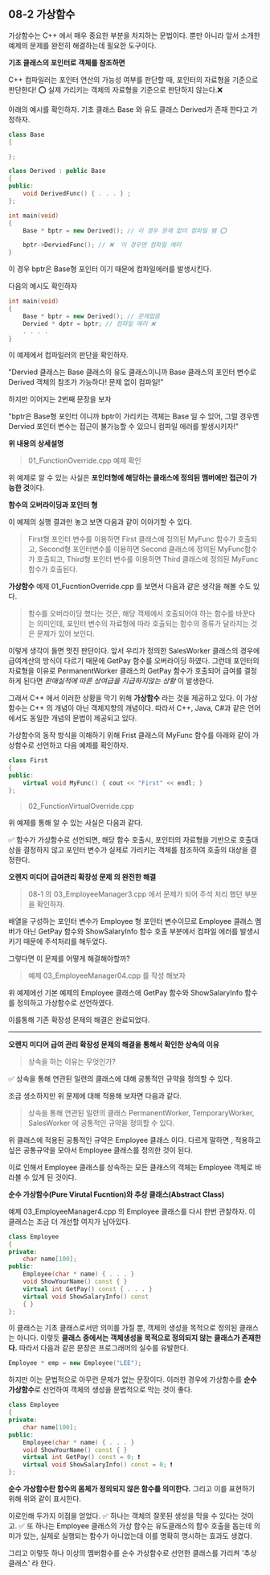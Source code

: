 08-2 가상함수
---

가상함수는 C++ 에서 매우 중요한 부분을 차지하는 문법이다. 뿐만 아니라 앞서 소개한 예제의 문제를 완전히 해결하는데 필요한 도구이다.

**기초 클래스의 포인터로 객체를 참조하면**

C++ 컴파일러는 포인터 연산의 가능성 여부를 판단할 때, 포인터의 자료형을 기준으로 판단한다! ⭕️
실제 가리키는 객체의 자료형을 기준으로 판단하지 않는다.❌

아래의 예시를 확인하자.
기초 클래스 Base 와 유도 클래스 Derived가 존재 한다고 가정하자.
``` C++
class Base
{

};

class Derived : public Base
{
public:
    void DerivedFunc() { . . . } ;
};
```

``` C++ 
int main(void)
{
    Base * bptr = new Derived(); // 이 경우 문제 없이 컴파일 됌 ⭕️

    bptr->DerviedFunc(); // ❌  이 경우엔 컴파일 에러
}
```
이 경우 bptr은 Base형 포인터 이기 때문에 컴파일에러를 발생시킨다.

다음의 예시도 확인하자
``` C++
int main(void)
{
    Base * bptr = new Derived(); // 문제없음
    Dervied * dptr = bptr; // 컴파일 에러 ❌
    . . . .
}
```
이 예제에서 컴파일러의 판단을 확인하자.

"Dervied 클래스는 Base 클래스의 유도 클래스이니까 Base 클래스의 포인터 변수로 Derived 객체의 참조가 가능하다! 문제 없이 컴파일!"

하지만 이어지는 2번째 문장을 보자

"bptr은 Base형 포인터 이니까 bptr이 가리키는 객체는 Base 일 수 있어, 그럴 경우엔 Dervied 포인터 변수는 접근이 불가능할 수 있으니 컴파일 에러를 발생시키자!"

**위 내용의 상세설명**
> 01_FunctionOverride.cpp 예제 확인

위 예제로 알 수 있는 사실은 **포인터형에 해당하는 클래스에 정의된 멤버에만 접근이 가능한 것**이다.

**함수의 오버라이딩과 포인터 형**

이 예제의 실행 결과만 놓고 보면 다음과 같이 이야기할 수 있다.
> First형 포인터 변수를 이용하면 First 클래스에 정의된 MyFunc 함수가 호출되고, Second형 포인터변수를 이용하면 Second 클래스에 정의된 MyFunc함수가 호출되고, Third형 포인터 변수를 이용하면 Third 클래스에 정의된 MyFunc 함수가 호출된다.

**가상함수**
예제 01_FucntionOverride.cpp 를 보면서 다음과 같은 생각을 해볼 수도 있다.
> 함수를 오버라이딩 했다는 것은, 해당 객체에서 호출되어야 하는 함수를 바꾼다는 의미인데, 포인터 변수의 자료형에 따라 호출되는 함수의 종류가 달라지는 것은 문제가 있어 보인다.

이렇게 생각이 들면 멋진 판단이다. 앞서 우리가 정의한 SalesWorker 클래스의 경우에 급여계산의 방식이 다르기 때문에 GetPay 함수를 오버라이딩 하였다. 그런데 포인터의 자료형을 이유로 PermanentWorker 클래스의 GetPay 함수가 호출되어 급여를 결정하게 된다면 *판매실적에 따른 상여급을 지급하지않는 상황* 이 발생한다.

그래서 C++ 에서 이러한 상황을 막기 위해 **가상함수** 라는 것을 제공하고 있다.
이 가상함수는 C++ 의 개념이 아닌 객체지향의 개념이다. 따라서 C++, Java, C#과 같은 언어에서도 동일한 개념의 문법이 제공되고 있다.

가상함수의 동작 방식을 이해하기 위해 Frist 클래스의 MyFunc 함수를 아래와 같이 가상함수로 선언하고 다음 예제를 확인하자.

``` C++
class First
{
public:
    virtual void MyFunc() { cout << "First" << endl; }
};
```

> 02_FunctionVirtualOverride.cpp

위 예제를 통해 알 수 있는 사실은 다음과 같다.

  ✅ 함수가 가상함수로 선언되면, 해당 함수 호출시, 포인터의 자료형을 기반으로 호출대상을 결정하지 않고 포인터 변수가 실제로 가리키는 객체를 참조하여 호출의 대상을 결정한다.


**오렌지 미디어 급여관리 확장성 문제 의 완전한 해결**
> 08-1 의 03_EmployeeManager3.cpp 에서 문제가 되어 주석 처리 했던 부분 을 확인하자.

배열을 구성하는 포인터 변수가 Employee 형 포인터 변수이므로 Employee 클래스 멤버가 아닌 GetPay 함수와 ShowSalaryInfo 함수 호출 부분에서 컴파일 에러를 발생시키기 때문에 주석처리를 해두었다.

그렇다면 이 문제를 어떻게 해결해야할까? 
> 예제 03_EmployeeManager04.cpp 를 작성 해보자

위 예제에선 기본 예제의 Employee 클래스에 GetPay 함수와 ShowSalaryInfo 함수를 정의하고 가상함수로 선언하였다.

이를통해 기존 확장성 문제의 해결은 완료되었다.

---
**오렌지 미디어 급여 관리 확장성 문제의 해결을 통해서 확인한 상속의 이유**
> 상속을 하는 이유는 무엇인가?

✅ 상속을 통해 연관된 일련의 클래스에 대해 공통적인 규약을 정의할 수 있다.

조금 생소하지만 위 문제에 대해 적용해 보자면 다음과 같다.
> 상속을 통해 연관된 일련의 클래스 PermanentWorker, TemporaryWorker, SalesWorker 에 공통적인 규약을 정의할 수 있다.

위 클래스에 적용된 공통적인 규약은 Employee 클래스 이다.
다르게 말하면 , 적용하고싶은 공통규약을 모아서 Employee 클래스를 정의한 것이 된다.

이로 인해서 Employee 클래스를 상속하는 모든 클래스의 객체는 Employee 객체로 바라볼 수 있게 된 것이다.

**순수 가상함수(Pure Virutal Fucntion)와 추상 클래스(Abstract Class)**

예제 03_EmployeeManager4.cpp 의 Employee 클래스를 다시 한번 관찰하자. 이 클래스는 조금 더 개선할 여지가 남아있다.

``` C++
class Employee
{
private:
    char name[100];
public:
    Employee(char * name) { . . . }
    void ShowYourName() const { }
    virtual int GetPay() const { . . . }
    virtual void ShowSalaryInfo() const
    { }
};
```
이 클래스는 기초 클래스로서만 의미를 가질 뿐, 객체의 생성을 목적으로 정의된 클래스는 아니다. 이렇듯 **클래스 중에서는 객체생성을 목적으로 정의되지 않는 클래스가 존재한다.** 따라서 다음과 같은 문장은 프로그래머의 실수를 유발한다.
```C++
Employee * emp = new Employee("LEE");
```
하지만 이는 문법적으로 아무런 문제가 없는 문장이다. 이러한 경우에 가상함수를 **순수 가상함수**로 선언하여 객체의 생성을 문법적으로 막는 것이 좋다.

``` C++
class Employee
{
private:
    char name[100];
public:
    Employee(char * name) { . . . }
    void ShowYourName() const { }
    virtual int GetPay() const = 0; ❗️
    virtual void ShowSalaryInfo() const = 0; ❗️
};
```

**순수 가상함수란 함수의 몸체가 정의되지 않은 함수를 의미한다.** 그리고 이를 표현하기 위해 위와 같이 표시한다.

이로인해 두가지 이점을 얻었다.
✅ 하나는 객체의 잘못된 생성을 막을 수 있다는 것이고.
✅ 또 하나는 Employee 클래스의 가상 함수는 유도클래스의 함수 호출을 돕는데 의미가 있는, 실제로 실행되는 함수가 아니었는데 이를 명확히 명시하는 효과도 생겼다.

그리고 이렇듯 하나 이상의 멤버함수를 순수 가상함수로 선언한 클래스를 가리켜 '추상 클래스' 라 한다.
